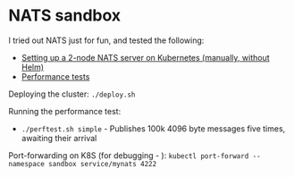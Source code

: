 # NATS sandbox

I tried out NATS just for fun, and tested the following:

* [Setting up a 2-node NATS server on Kubernetes (manually, without Helm)](deployment.yaml)
* [Performance tests](src/main/java/org/ogreg/nats/PerfTest.java)

Deploying the cluster:
`./deploy.sh`

Running the performance test:
* `./perftest.sh simple` - Publishes 100k 4096 byte messages five times, awaiting their arrival

Port-forwarding on K8S (for debugging - ):
`kubectl port-forward --namespace sandbox service/mynats 4222`
